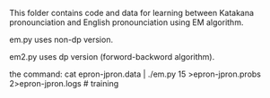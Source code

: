 This folder contains code and data for learning between Katakana pronounciation and English pronounciation using EM algorithm.

em.py uses non-dp version.

em2.py uses dp version (forword-backword algorithm).

the command:
cat epron-jpron.data | ./em.py 15 >epron-jpron.probs 2>epron-jpron.logs              # training
